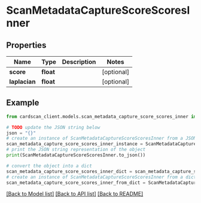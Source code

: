 # ScanMetadataCaptureScoreScoresInner


## Properties

Name | Type | Description | Notes
------------ | ------------- | ------------- | -------------
**score** | **float** |  | [optional] 
**laplacian** | **float** |  | [optional] 

## Example

```python
from cardscan_client.models.scan_metadata_capture_score_scores_inner import ScanMetadataCaptureScoreScoresInner

# TODO update the JSON string below
json = "{}"
# create an instance of ScanMetadataCaptureScoreScoresInner from a JSON string
scan_metadata_capture_score_scores_inner_instance = ScanMetadataCaptureScoreScoresInner.from_json(json)
# print the JSON string representation of the object
print(ScanMetadataCaptureScoreScoresInner.to_json())

# convert the object into a dict
scan_metadata_capture_score_scores_inner_dict = scan_metadata_capture_score_scores_inner_instance.to_dict()
# create an instance of ScanMetadataCaptureScoreScoresInner from a dict
scan_metadata_capture_score_scores_inner_from_dict = ScanMetadataCaptureScoreScoresInner.from_dict(scan_metadata_capture_score_scores_inner_dict)
```
[[Back to Model list]](../README.md#documentation-for-models) [[Back to API list]](../README.md#documentation-for-api-endpoints) [[Back to README]](../README.md)


